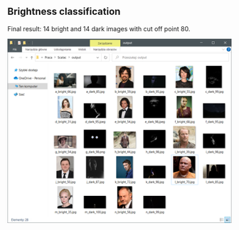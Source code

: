 ## Brightness classification

Final result: 14 bright and 14 dark images with cut off point 80.

![result](result.png)